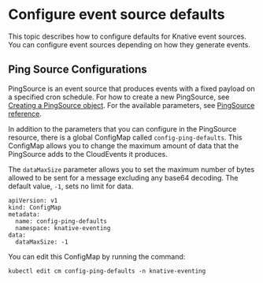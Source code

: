 # Configure event source defaults

This topic describes how to configure defaults for Knative event sources. You can configure event sources depending on how they generate events.

## Ping Source Configurations

PingSource is an event source that produces events with a fixed payload on a specified cron schedule. For how to create a new PingSource, see [Creating a PingSource object](../../developer/eventing/sources/ping-source/README.md).
For the available parameters, see [PingSource reference](../../developer/eventing/sources/ping-source/reference.md).

In addition to the parameters that you can configure in the PingSource resource, there is a global ConfigMap called `config-ping-defaults`.
This ConfigMap allows you to change the maximum amount of data that the PingSource adds to the CloudEvents it produces.

The `dataMaxSize` parameter allows you to set the maximum number of bytes allowed to be sent for a message excluding any base64 decoding. The default value, `-1`, sets no limit for data.

```
apiVersion: v1
kind: ConfigMap
metadata:
  name: config-ping-defaults
  namespace: knative-eventing
data:
  dataMaxSize: -1
```

You can edit this ConfigMap by running the command:

```
kubectl edit cm config-ping-defaults -n knative-eventing
```
